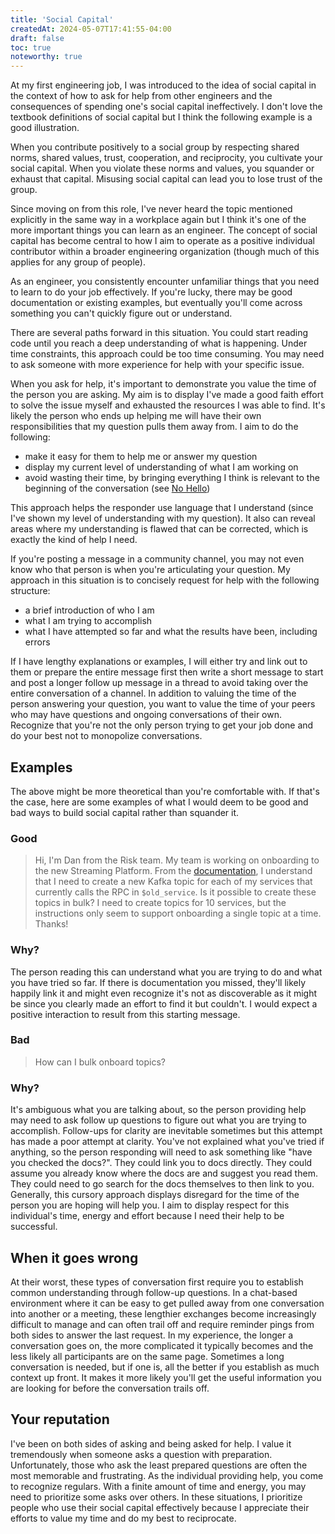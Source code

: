 ```yaml
---
title: 'Social Capital'
createdAt: 2024-05-07T17:41:55-04:00
draft: false
toc: true
noteworthy: true
---
```


At my first engineering job, I was introduced to the idea of social capital in
the context of how to ask for help from other engineers and the consequences of
spending one's social capital ineffectively. I don't love the textbook
definitions of social capital but I think the following example is a good
illustration.

When you contribute positively to a social group by respecting shared norms,
shared values, trust, cooperation, and reciprocity, you cultivate your social
capital. When you violate these norms and values, you squander or exhaust that
capital. Misusing social capital can lead you to lose trust of the group.

Since moving on from this role, I've never heard the topic mentioned explicitly
in the same way in a workplace again but I think it's one of the more important
things you can learn as an engineer. The concept of social capital has become
central to how I aim to operate as a positive individual contributor within a
broader engineering organization (though much of this applies for any group of
people).

As an engineer, you consistently encounter unfamiliar things that you need to
learn to do your job effectively. If you're lucky, there may be good
documentation or existing examples, but eventually you'll come across something
you can't quickly figure out or understand.

There are several paths forward in this situation. You could start reading code
until you reach a deep understanding of what is happening. Under time
constraints, this approach could be too time consuming. You may need to ask
someone with more experience for help with your specific issue.

When you ask for help, it's important to demonstrate you value the time of the
person you are asking. My aim is to display I've made a good faith effort to
solve the issue myself and exhausted the resources I was able to find. It's
likely the person who ends up helping me will have their own responsibilities
that my question pulls them away from. I aim to do the following:

- make it easy for them to help me or answer my question
- display my current level of understanding of what I am working on
- avoid wasting their time, by bringing everything I think is relevant to the
  beginning of the conversation (see [No Hello](https://www.nohello.com/))

This approach helps the responder use language that I understand (since I've
shown my level of understanding with my question). It also can reveal areas
where my understanding is flawed that can be corrected, which is exactly the
kind of help I need.

If you're posting a message in a community channel, you may not even know who
that person is when you're articulating your question. My approach in this
situation is to concisely request for help with the following structure:

- a brief introduction of who I am
- what I am trying to accomplish
- what I have attempted so far and what the results have been, including errors

If I have lengthy explanations or examples, I will either try and link out to
them or prepare the entire message first then write a short message to start and
post a longer follow up message in a thread to avoid taking over the entire
conversation of a channel. In addition to valuing the time of the person
answering your question, you want to value the time of your peers who may have
questions and ongoing conversations of their own. Recognize that you're not the
only person trying to get your job done and do your best not to monopolize
conversations.

## Examples

The above might be more theoretical than you're comfortable with. If that's the
case, here are some examples of what I would deem to be good and bad ways to
build social capital rather than squander it.

### Good

> Hi, I'm Dan from the Risk team. My team is working on onboarding to the new
> Streaming Platform. From the [documentation](https://example.com), I
> understand that I need to create a new Kafka topic for each of my services
> that currently calls the RPC in `$old_service`. Is it possible to create
> these topics in bulk? I need to create topics for 10 services, but the
> instructions only seem to support onboarding a single topic at a time. Thanks!

### Why?

The person reading this can understand what you are trying to do and what you
have tried so far. If there is documentation you missed, they'll likely happily
link it and might even recognize it's not as discoverable as it might be since
you clearly made an effort to find it but couldn't. I would expect a positive
interaction to result from this starting message.

### Bad

> How can I bulk onboard topics?

### Why?

It's ambiguous what you are talking about, so the person providing help may need
to ask follow up questions to figure out what you are trying to accomplish.
Follow-ups for clarity are inevitable sometimes but this attempt has made a poor
attempt at clarity. You've not explained what you've tried if anything, so the
person responding will need to ask something like "have you checked the docs?".
They could link you to docs directly. They could assume you already know where
the docs are and suggest you read them. They could need to go search for the
docs themselves to then link to you. Generally, this cursory approach displays
disregard for the time of the person you are hoping will help you. I aim to
display respect for this individual's time, energy and effort because I need
their help to be successful.

## When it goes wrong

At their worst, these types of conversation first require you to establish
common understanding through follow-up questions. In a chat-based environment
where it can be easy to get pulled away from one conversation into another or a
meeting, these lengthier exchanges become increasingly difficult to manage and
can often trail off and require reminder pings from both sides to answer the
last request. In my experience, the longer a conversation goes on, the more
complicated it typically becomes and the less likely all participants are on the
same page. Sometimes a long conversation is needed, but if one is, all the
better if you establish as much context up front. It makes it more likely you'll
get the useful information you are looking for before the conversation trails
off.

## Your reputation

I've been on both sides of asking and being asked for help. I value it
tremendously when someone asks a question with preparation. Unfortunately, those
who ask the least prepared questions are often the most memorable and
frustrating. As the individual providing help, you come to recognize regulars.
With a finite amount of time and energy, you may need to prioritize some asks
over others. In these situations, I prioritize people who use their social
capital effectively because I appreciate their efforts to value my time and do
my best to reciprocate.
